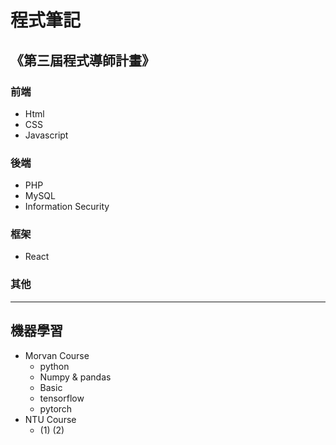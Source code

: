 # 程式筆記
## 《第三屆程式導師計畫》
### 前端
- Html
- CSS
- Javascript

### 後端
- PHP
- MySQL
- Information Security

### 框架
- React 

### 其他

---

## 機器學習
- Morvan Course
    - python
    - Numpy & pandas
    - Basic
    - tensorflow
    - pytorch
- NTU Course
    - (1) (2)